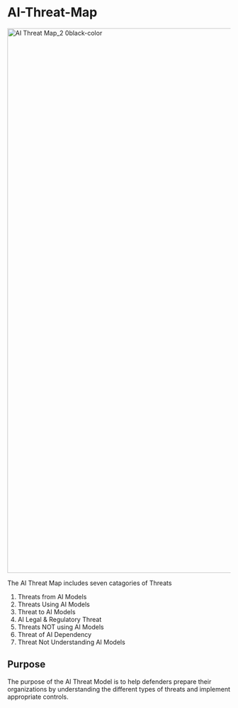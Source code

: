 # AI-Threat-Map
<img width="1226" alt="AI Threat Map_2 0black-color" src="https://github.com/user-attachments/assets/e342cb03-9b79-45a0-b0c9-6501e8a4b152">



The AI Threat Map includes seven catagories of Threats
1. Threats from AI Models
2. Threats Using AI Models
3. Threat to AI Models 
4. AI Legal & Regulatory Threat
5. Threats NOT using AI Models
6. Threat of AI Dependency
7. Threat Not Understanding AI Models 
## Purpose 
The purpose of the AI Threat Model is to help defenders prepare their organizations by understanding the different types of threats and implement appropriate controls.
